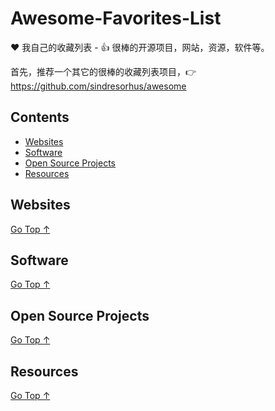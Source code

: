 # Awesome-Favorites-List

:heart: 我自己的收藏列表 - :+1: 很棒的开源项目，网站，资源，软件等。

首先，推荐一个其它的很棒的收藏列表项目，:point_right: https://github.com/sindresorhus/awesome

## Contents

- [Websites](#websites)
- [Software](#software)
- [Open Source Projects](#open-source-projects)
- [Resources](#resources)

## Websites

[Go Top ↑](#awesome-favorites-list)

## Software

[Go Top ↑](#awesome-favorites-list)

## Open Source Projects

[Go Top ↑](#awesome-favorites-list)

## Resources

[Go Top ↑](#awesome-favorites-list)
